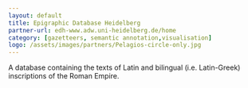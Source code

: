 ```yaml
---
layout: default
title: Epigraphic Database Heidelberg
partner-url: edh-www.adw.uni-heidelberg.de/home
category: [gazetteers, semantic annotation,visualisation]
logo: /assets/images/partners/Pelagios-circle-only.jpg
---
```


A database containing the texts of Latin and bilingual (i.e. Latin-Greek) inscriptions of the Roman Empire.